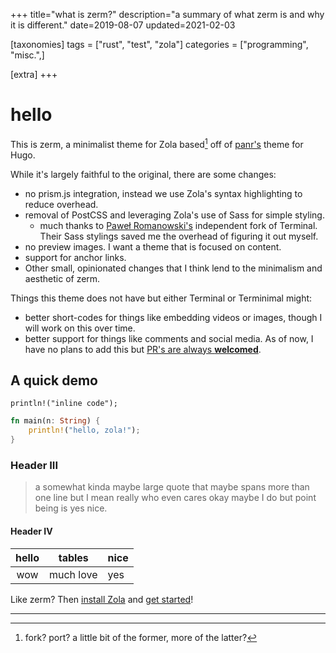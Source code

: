 +++
title="what is zerm?"
description="a summary of what zerm is and why it is different."
date=2019-08-07
updated=2021-02-03

[taxonomies]
tags = ["rust", "test", "zola"]
categories = ["programming", "misc.",]

[extra]
+++

# hello

This is zerm, a minimalist theme for Zola based[^1] off of [panr's](https://twitter.com/panr)
theme for Hugo.

While it's largely faithful to the original, there are some changes:
- no prism.js integration, instead we use Zola's syntax highlighting to reduce overhead.
- removal of PostCSS and leveraging Zola's use of Sass for simple styling.
  - much thanks to [Paweł
    Romanowski's](https://github.com/pawroman/zola-theme-terminimal/)
    independent fork of Terminal. Their Sass stylings saved me the overhead of
    figuring it out myself.
- no preview images. I want a theme that is focused on content.
- support for anchor links.
- Other small, opinionated changes that I think lend to the minimalism and
  aesthetic of zerm.
  
  
Things this theme does not have but either Terminal or Terminimal might:
- better short-codes for things like embedding videos or images, though I will
  work on this over time.
- better support for things like comments and social media. As of now, I have
  no plans to add this but [PR's are always
  **welcomed**](https://github.com/ejmg/zerm/pulls).
  
## A quick demo

`println!("inline code");`

```rs
fn main(n: String) {
    println!("hello, zola!");
}
```

### Header III

> a somewhat kinda maybe large quote that maybe spans
> more than one line but I mean really who even cares
> okay maybe I do but point being is yes nice.

#### Header IV

| hello | tables    | nice |
|:-----:|:---------:|------|
| wow   | much love | yes  |

  
Like zerm? Then [install
Zola](https://www.getzola.org/documentation/getting-started/installation/) and
[get started](https://www.getzola.org/documentation/themes/installing-and-using-themes/#installing-a-theme)!

---

[^1]: fork? port? a little bit of the former, more of the latter?
